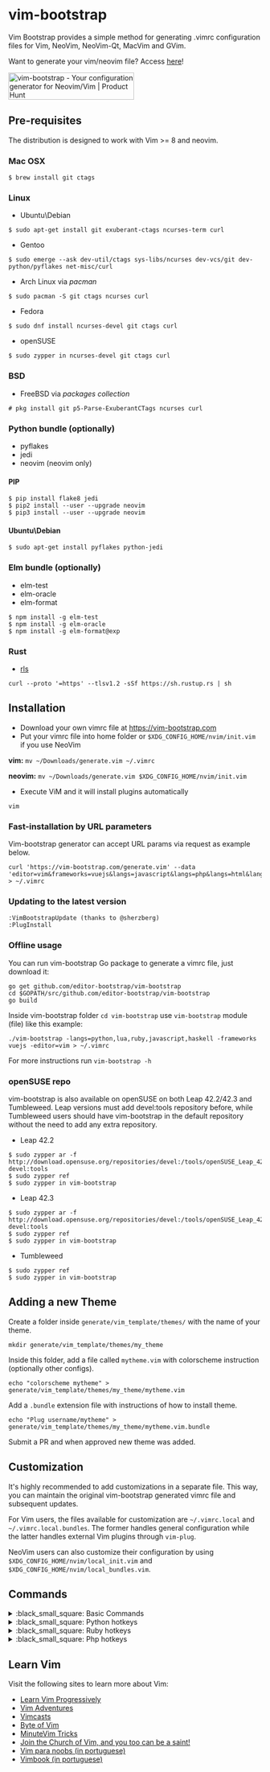 # vim-bootstrap

Vim Bootstrap provides a simple method for generating .vimrc configuration files for Vim, NeoVim, NeoVim-Qt, MacVim and GVim.

Want to generate your vim/neovim file? Access [here](https://vim-bootstrap.com/)!

<a href="https://www.producthunt.com/posts/vim-bootstrap?utm_source=badge-featured&utm_medium=badge&utm_souce=badge-vim-bootstrap" target="_blank"><img src="https://api.producthunt.com/widgets/embed-image/v1/featured.svg?post_id=303760&theme=light" alt="vim-bootstrap - Your configuration generator for Neovim/Vim | Product Hunt" style="width: 250px; height: 54px;" width="250" height="54" /></a>

## Pre-requisites

The distribution is designed to work with Vim >= 8 and neovim.

### Mac OSX

```
$ brew install git ctags
```

### Linux

* Ubuntu\Debian

```
$ sudo apt-get install git exuberant-ctags ncurses-term curl
```

* Gentoo
```
$ sudo emerge --ask dev-util/ctags sys-libs/ncurses dev-vcs/git dev-python/pyflakes net-misc/curl
```

* Arch Linux via *pacman*
```
$ sudo pacman -S git ctags ncurses curl
```
* Fedora

```
$ sudo dnf install ncurses-devel git ctags curl
```

* openSUSE
```
$ sudo zypper in ncurses-devel git ctags curl
```

### BSD

* FreeBSD via *packages collection*
```
# pkg install git p5-Parse-ExuberantCTags ncurses curl
```

### Python bundle (optionally)

* pyflakes
* jedi
* neovim (neovim only)

#### PIP

```
$ pip install flake8 jedi
$ pip2 install --user --upgrade neovim
$ pip3 install --user --upgrade neovim
```
#### Ubuntu\Debian

```
$ sudo apt-get install pyflakes python-jedi
```

### Elm bundle (optionally)

* elm-test
* elm-oracle
* elm-format

```
$ npm install -g elm-test
$ npm install -g elm-oracle
$ npm install -g elm-format@exp
```

### Rust

* [rls](https://github.com/rust-lang/rls#setup)

```
curl --proto '=https' --tlsv1.2 -sSf https://sh.rustup.rs | sh
```

## Installation

* Download your own vimrc file at https://vim-bootstrap.com
* Put your vimrc file into home folder or `$XDG_CONFIG_HOME/nvim/init.vim` if you use NeoVim

**vim:** `mv ~/Downloads/generate.vim ~/.vimrc`

**neovim:** `mv ~/Downloads/generate.vim $XDG_CONFIG_HOME/nvim/init.vim`

* Execute ViM and it will install plugins automatically
```
vim
```

### Fast-installation by URL parameters

Vim-bootstrap generator can accept URL params via request as example below.

    curl 'https://vim-bootstrap.com/generate.vim' --data 'editor=vim&frameworks=vuejs&langs=javascript&langs=php&langs=html&langs=ruby' > ~/.vimrc


### Updating to the latest version

    :VimBootstrapUpdate (thanks to @sherzberg)
    :PlugInstall


### Offline usage

You can run vim-bootstrap Go package to generate a vimrc file, just download it:

    go get github.com/editor-bootstrap/vim-bootstrap
    cd $GOPATH/src/github.com/editor-bootstrap/vim-bootstrap
    go build

Inside vim-bootstrap folder `cd vim-bootstrap` use `vim-bootstrap` module (file) like this example:

    ./vim-bootstrap -langs=python,lua,ruby,javascript,haskell -frameworks vuejs -editor=vim > ~/.vimrc

For more instructions run `vim-bootstrap -h`

### openSUSE repo

vim-bootstrap is also available on openSUSE on both Leap 42.2/42.3 and Tumbleweed. Leap versions must add devel:tools repository before, while Tumbleweed users should have vim-bootstrap in the default repository without the need to add any extra repository.

* Leap 42.2
```
$ sudo zypper ar -f http://download.opensuse.org/repositories/devel:/tools/openSUSE_Leap_42.2/ devel:tools
$ sudo zypper ref
$ sudo zypper in vim-bootstrap
```

* Leap 42.3
```
$ sudo zypper ar -f http://download.opensuse.org/repositories/devel:/tools/openSUSE_Leap_42.3/ devel:tools
$ sudo zypper ref
$ sudo zypper in vim-bootstrap
```

* Tumbleweed
```
$ sudo zypper ref
$ sudo zypper in vim-bootstrap
```

## Adding a new Theme

Create a folder inside `generate/vim_template/themes/` with the name of your theme.

    mkdir generate/vim_template/themes/my_theme

Inside this folder, add a file called `mytheme.vim` with colorscheme instruction (optionally other configs).

    echo "colorscheme mytheme" > generate/vim_template/themes/my_theme/mytheme.vim

Add a `.bundle` extension file with instructions of how to install theme.

    echo "Plug username/mytheme" > generate/vim_template/themes/my_theme/mytheme.vim.bundle

Submit a PR and when approved new theme was added.

## Customization

It's highly recommended to add customizations in a separate file. This way, you can maintain the original vim-bootstrap generated vimrc file and subsequent updates.

For Vim users, the files available for customization are `~/.vimrc.local` and `~/.vimrc.local.bundles`. The former handles general configuration while the latter handles external Vim plugins through `vim-plug`.

NeoVim users can also customize their configuration by using `$XDG_CONFIG_HOME/nvim/local_init.vim` and `$XDG_CONFIG_HOME/nvim/local_bundles.vim`.

## Commands
</summary>
<details>
<summary>:black_small_square: Basic Commands</summary>

Commands | Descriptions
--- | ---
`:cd <path>` | Open path */path*
<kbd>Ctrl</kbd><kbd>w</kbd>+<kbd>h</kbd><kbd>j</kbd><kbd>k</kbd><kbd>l</kbd> | Navigate via split panels
<kbd>Ctrl</kbd><kbd>w</kbd><kbd>w</kbd> | Alternative navigate vim split panels
<kbd>,</kbd><kbd>.</kbd> | Set path working directory
<kbd>,</kbd><kbd>w</kbd> or <kbd>,</kbd><kbd>x</kbd> | Next buffer navigate
<kbd>,</kbd><kbd>q</kbd> or <kbd>,</kbd><kbd>z</kbd> | previous buffer navigate
<kbd>shift</kbd><kbd>t</kbd> | Create a tab
<kbd>tab</kbd> | next tab navigate
<kbd>shift</kbd><kbd>tab</kbd> | previous tab navigate
<kbd>,</kbd><kbd>e</kbd> | Find and open files
<kbd>,</kbd><kbd>b</kbd> | Find file on buffer (open file)
<kbd>,</kbd><kbd>c</kbd> | Close active buffer (close file)
<kbd>F2</kbd>  | Open tree navigate in actual opened file
<kbd>F3</kbd>  | Open/Close tree navigate files
<kbd>F4</kbd> | List all class and method, support for python, go, lua, ruby and php
<kbd>,</kbd><kbd>v</kbd> | Split vertical
<kbd>,</kbd><kbd>h</kbd> | Split horizontal
<kbd>,</kbd><kbd>f</kbd> | Search in the project
<kbd>,</kbd><kbd>o</kbd> | Open github file/line (website), if used git in **github**
<kbd>,</kbd><kbd>s</kbd><kbd>h</kbd> | Open shell.vim terminal inside Vim or NeoVim built-in terminal
<kbd>,</kbd><kbd>g</kbd><kbd>a</kbd> | Execute *git add* on current file
<kbd>,</kbd><kbd>g</kbd><kbd>c</kbd> | git commit (splits window to write commit message)
<kbd>,</kbd><kbd>g</kbd><kbd>s</kbd><kbd>h</kbd> | git push
<kbd>,</kbd><kbd>g</kbd><kbd>l</kbd><kbd>l</kbd> | git pull
<kbd>,</kbd><kbd>g</kbd><kbd>s</kbd> | git status
<kbd>,</kbd><kbd>g</kbd><kbd>b</kbd> | git blame
<kbd>,</kbd><kbd>g</kbd><kbd>d</kbd> | git diff
<kbd>,</kbd><kbd>g</kbd><kbd>r</kbd> | git remove
<kbd>,</kbd><kbd>s</kbd><kbd>o</kbd> | Open Session
<kbd>,</kbd><kbd>s</kbd><kbd>s</kbd> | Save Session
<kbd>,</kbd><kbd>s</kbd><kbd>d</kbd> | Delete Session
<kbd>,</kbd><kbd>s</kbd><kbd>c</kbd> | Close Session
<kbd>></kbd> | indent to right
<kbd><</kbd> | indent to left
<kbd>g</kbd><kbd>c</kbd> | Comment or uncomment lines that {motion} moves over
<kbd>Y</kbd><kbd>Y</kbd> | Copy to clipboard
<kbd>,</kbd><kbd>p</kbd> | Paste
<kbd>Ctrl</kbd><kbd>y</kbd> + <kbd>,</kbd> | Activate Emmet plugin
<kbd>Ctrl</kbd><kbd>h</kbd> | Does a fuzzy search in your command mode history
</details>

<details>
<summary>:black_small_square: Python hotkeys</summary>

Commands | Descriptions
--- | ---
`SHIFT+k` | Open documentation
`Control+Space` | Autocomplete
`,d` | Go to the Class/Method definition
`,r` | Rename object definition
`,n` | Show where command is usage
</details>

<details>
<summary>:black_small_square: Ruby hotkeys</summary>

Commands | Descriptions
------- | -------
`,a`        | Run all specs
`,l`        | Run last spec
`,t`        | Run current spec
`,rap`        | Add Parameter
`,rcpc`     | Inline Temp
`,rel`        | Convert Post Conditional
`,rec`        | Extract Constant          (visual selection)
`,rec`       | Extract to Let (Rspec)
`,relv`     | Extract Local Variable    (visual selection)
`,rrlv`     | Rename Local Variable     (visual selection/variable under the cursor)
`,rriv`     | Rename Instance Variable  (visual selection)
`,rem`      | Extract Method            (visual selection)

</details>

<details>
<summary>:black_small_square: Php hotkeys</summary>

Commands | Descriptions
-------- | -------
`,u`     | Include use statement
`,mm`    | Invoke the context menu
`,nn`    | Invoke the navigation menu
`,oo`    | Goto definition
`,oh`    | Goto definition on horizontal split
`,ov`    | Goto definition on vertical split
`,ot`    | Goto definition on tab
`,K`     | Show brief information about the symbol under the cursor
`,tt`    | Transform the classes in the current file
`,cc`    | Generate a new class (replacing the current file)
`,ee`    | Extract expression (normal mode)
`,ee`    | Extract expression (visual selection)
`,em`    | Extract method (visual selection)
`,pcd`   | cs-fixer fix directory
`,pcf`   | cs-fixer fix file

</details>

## Learn Vim

Visit the following sites to learn more about Vim:

* [Learn Vim Progressively](https://yannesposito.com/Scratch/en/blog/Learn-Vim-Progressively/)
* [Vim Adventures](https://vim-adventures.com/)
* [Vimcasts](http://vimcasts.org)
* [Byte of Vim](https://vim.swaroopch.com/)
* [MinuteVim Tricks](https://www.youtube.com/user/MinuteVimTricks)
* [Join the Church of Vim, and you too can be a saint!](https://www.avelino.run/church-vim)
* [Vim para noobs (in portuguese)](https://woliveiras.com.br/vimparanoobs/)
* [Vimbook (in portuguese)](https://cassiobotaro.gitbooks.io/vimbook/content/)
